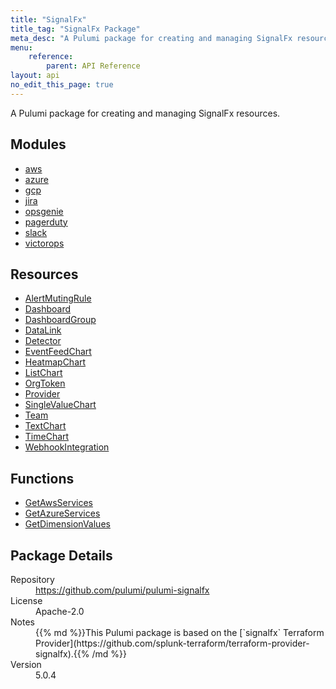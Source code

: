 ```yaml
---
title: "SignalFx"
title_tag: "SignalFx Package"
meta_desc: "A Pulumi package for creating and managing SignalFx resources."
menu:
    reference:
        parent: API Reference
layout: api
no_edit_this_page: true
---
```


<!-- WARNING: this file was generated by Pulumi Docs Generator. -->
<!-- Do not edit by hand unless you're certain you know what you are doing! -->

A Pulumi package for creating and managing SignalFx resources.

<h2 id="modules">Modules</h2>
<ul class="api">
    <li><a href="aws/" title="aws"><span class="api-symbol api-symbol--module"></span>aws</a></li>
    <li><a href="azure/" title="azure"><span class="api-symbol api-symbol--module"></span>azure</a></li>
    <li><a href="gcp/" title="gcp"><span class="api-symbol api-symbol--module"></span>gcp</a></li>
    <li><a href="jira/" title="jira"><span class="api-symbol api-symbol--module"></span>jira</a></li>
    <li><a href="opsgenie/" title="opsgenie"><span class="api-symbol api-symbol--module"></span>opsgenie</a></li>
    <li><a href="pagerduty/" title="pagerduty"><span class="api-symbol api-symbol--module"></span>pagerduty</a></li>
    <li><a href="slack/" title="slack"><span class="api-symbol api-symbol--module"></span>slack</a></li>
    <li><a href="victorops/" title="victorops"><span class="api-symbol api-symbol--module"></span>victorops</a></li>
</ul>

<h2 id="resources">Resources</h2>
<ul class="api">
    <li><a href="alertmutingrule" title="AlertMutingRule"><span class="api-symbol api-symbol--resource"></span>AlertMutingRule</a></li>
    <li><a href="dashboard" title="Dashboard"><span class="api-symbol api-symbol--resource"></span>Dashboard</a></li>
    <li><a href="dashboardgroup" title="DashboardGroup"><span class="api-symbol api-symbol--resource"></span>DashboardGroup</a></li>
    <li><a href="datalink" title="DataLink"><span class="api-symbol api-symbol--resource"></span>DataLink</a></li>
    <li><a href="detector" title="Detector"><span class="api-symbol api-symbol--resource"></span>Detector</a></li>
    <li><a href="eventfeedchart" title="EventFeedChart"><span class="api-symbol api-symbol--resource"></span>EventFeedChart</a></li>
    <li><a href="heatmapchart" title="HeatmapChart"><span class="api-symbol api-symbol--resource"></span>HeatmapChart</a></li>
    <li><a href="listchart" title="ListChart"><span class="api-symbol api-symbol--resource"></span>ListChart</a></li>
    <li><a href="orgtoken" title="OrgToken"><span class="api-symbol api-symbol--resource"></span>OrgToken</a></li>
    <li><a href="provider" title="Provider"><span class="api-symbol api-symbol--resource"></span>Provider</a></li>
    <li><a href="singlevaluechart" title="SingleValueChart"><span class="api-symbol api-symbol--resource"></span>SingleValueChart</a></li>
    <li><a href="team" title="Team"><span class="api-symbol api-symbol--resource"></span>Team</a></li>
    <li><a href="textchart" title="TextChart"><span class="api-symbol api-symbol--resource"></span>TextChart</a></li>
    <li><a href="timechart" title="TimeChart"><span class="api-symbol api-symbol--resource"></span>TimeChart</a></li>
    <li><a href="webhookintegration" title="WebhookIntegration"><span class="api-symbol api-symbol--resource"></span>WebhookIntegration</a></li>
</ul>

<h2 id="functions">Functions</h2>
<ul class="api">
    <li><a href="getawsservices" title="GetAwsServices"><span class="api-symbol api-symbol--function"></span>GetAwsServices</a></li>
    <li><a href="getazureservices" title="GetAzureServices"><span class="api-symbol api-symbol--function"></span>GetAzureServices</a></li>
    <li><a href="getdimensionvalues" title="GetDimensionValues"><span class="api-symbol api-symbol--function"></span>GetDimensionValues</a></li>
</ul>

<h2 id="package-details">Package Details</h2>
<dl class="package-details">
	<dt>Repository</dt>
	<dd><a href="https://github.com/pulumi/pulumi-signalfx">https://github.com/pulumi/pulumi-signalfx</a></dd>
	<dt>License</dt>
	<dd>Apache-2.0</dd>
	<dt>Notes</dt>
	<dd>{{% md %}}This Pulumi package is based on the [`signalfx` Terraform Provider](https://github.com/splunk-terraform/terraform-provider-signalfx).{{% /md %}}</dd>
	<dt>Version</dt>
	<dd>5.0.4</dd>
</dl>

